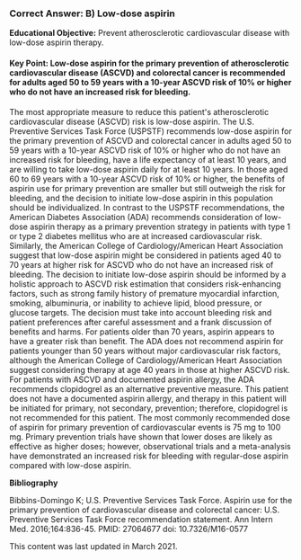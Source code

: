 
### Correct Answer: B) Low-dose aspirin 

**Educational Objective:** Prevent atherosclerotic cardiovascular disease with low-dose aspirin therapy.

#### **Key Point:** Low-dose aspirin for the primary prevention of atherosclerotic cardiovascular disease (ASCVD) and colorectal cancer is recommended for adults aged 50 to 59 years with a 10-year ASCVD risk of 10% or higher who do not have an increased risk for bleeding.

The most appropriate measure to reduce this patient's atherosclerotic cardiovascular disease (ASCVD) risk is low-dose aspirin. The U.S. Preventive Services Task Force (USPSTF) recommends low-dose aspirin for the primary prevention of ASCVD and colorectal cancer in adults aged 50 to 59 years with a 10-year ASCVD risk of 10% or higher who do not have an increased risk for bleeding, have a life expectancy of at least 10 years, and are willing to take low-dose aspirin daily for at least 10 years. In those aged 60 to 69 years with a 10-year ASCVD risk of 10% or higher, the benefits of aspirin use for primary prevention are smaller but still outweigh the risk for bleeding, and the decision to initiate low-dose aspirin in this population should be individualized. In contrast to the USPSTF recommendations, the American Diabetes Association (ADA) recommends consideration of low-dose aspirin therapy as a primary prevention strategy in patients with type 1 or type 2 diabetes mellitus who are at increased cardiovascular risk. Similarly, the American College of Cardiology/American Heart Association suggest that low-dose aspirin might be considered in patients aged 40 to 70 years at higher risk for ASCVD who do not have an increased risk of bleeding. The decision to initiate low-dose aspirin should be informed by a holistic approach to ASCVD risk estimation that considers risk-enhancing factors, such as strong family history of premature myocardial infarction, smoking, albuminuria, or inability to achieve lipid, blood pressure, or glucose targets. The decision must take into account bleeding risk and patient preferences after careful assessment and a frank discussion of benefits and harms. For patients older than 70 years, aspirin appears to have a greater risk than benefit. The ADA does not recommend aspirin for patients younger than 50 years without major cardiovascular risk factors, although the American College of Cardiology/American Heart Association suggest considering therapy at age 40 years in those at higher ASCVD risk.
For patients with ASCVD and documented aspirin allergy, the ADA recommends clopidogrel as an alternative preventive measure. This patient does not have a documented aspirin allergy, and therapy in this patient will be initiated for primary, not secondary, prevention; therefore, clopidogrel is not recommended for this patient.
The most commonly recommended dose of aspirin for primary prevention of cardiovascular events is 75 mg to 100 mg. Primary prevention trials have shown that lower doses are likely as effective as higher doses; however, observational trials and a meta-analysis have demonstrated an increased risk for bleeding with regular-dose aspirin compared with low-dose aspirin.

**Bibliography**

Bibbins-Domingo K; U.S. Preventive Services Task Force. Aspirin use for the primary prevention of cardiovascular disease and colorectal cancer: U.S. Preventive Services Task Force recommendation statement. Ann Intern Med. 2016;164:836-45. PMID: 27064677 doi: 10.7326/M16-0577

This content was last updated in March 2021.